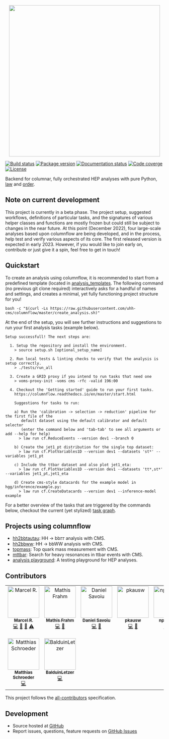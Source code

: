 <center>
  <a href="https://github.com/uhh-cms/columnflow">
    <img src="https://media.githubusercontent.com/media/uhh-cms/columnflow/master/assets/logo_dark.png" width="480" />
  </a>
</center>

[![Build status](https://github.com/uhh-cms/columnflow/actions/workflows/lint_and_test.yaml/badge.svg)](https://github.com/uhh-cms/columnflow/actions/workflows/lint_and_test.yaml)
[![Package version](https://img.shields.io/pypi/v/columnflow.svg?style=flat)](https://pypi.python.org/pypi/columnflow)
[![Documentation status](https://readthedocs.org/projects/columnflow/badge/?version=master)](http://columnflow.readthedocs.io)
[![Code coverge](https://codecov.io/gh/uhh-cms/columnflow/branch/master/graph/badge.svg?token=33FLINPXFP)](https://codecov.io/gh/uhh-cms/columnflow)
[![License](https://img.shields.io/github/license/uhh-cms/columnflow.svg)](https://github.com/uhh-cms/columnflow/blob/master/LICENSE)

Backend for columnar, fully orchestrated HEP analyses with pure Python, [law](https://github.com/riga/law) and [order](https://github.com/riga/order).

<!-- marker-after-header -->


## Note on current development

This project is currently in a beta phase.
The project setup, suggested workflows, definitions of particular tasks, and the signatures of various helper classes and functions are mostly frozen but could still be subject to changes in the near future.
At this point (December 2022), four large-scale analyses based upon columnflow are being developed, and in the process, help test and verify various aspects of its core.
The first released version is expected in early 2023.
However, if you would like to join early on, contribute or just give it a spin, feel free to get in touch!


## Quickstart

To create an analysis using columnflow, it is recommended to start from a predefined template (located in [analysis_templates](./analysis_templates).
The following command (no previous git clone required) interactively asks for a handful of names and settings, and creates a minimal, yet fully functioning project structure for you!

```shell
bash -c "$(curl -Ls https://raw.githubusercontent.com/uhh-cms/columnflow/master/create_analysis.sh)"
```

At the end of the setup, you will see further instructions and suggestions to run your first analysis tasks (example below).

```
Setup successfull! The next steps are:

  1. Setup the repository and install the environment.
    > source setup.sh [optional_setup_name]

  2. Run local tests & linting checks to verify that the analysis is setup correctly.
    > ./tests/run_all

  3. Create a GRID proxy if you intend to run tasks that need one
    > voms-proxy-init -voms cms -rfc -valid 196:00

  4. Checkout the 'Getting started' guide to run your first tasks.
    https://columnflow.readthedocs.io/en/master/start.html

    Suggestions for tasks to run:

    a) Run the 'calibration -> selection -> reduction' pipeline for the first file of the
       default dataset using the default calibrator and default selector
       (enter the command below and 'tab-tab' to see all arguments or add --help for help)
      > law run cf.ReduceEvents --version dev1 --branch 0

    b) Create the jet1_pt distribution for the single top dataset:
      > law run cf.PlotVariables1D --version dev1 --datasets 'st*' --variables jet1_pt

    c) Include the ttbar dataset and also plot jet1_eta:
      > law run cf.PlotVariables1D --version dev1 --datasets 'tt*,st*' --variables jet1_pt,jet1_eta

    d) Create cms-style datacards for the example model in hgg/inference/example.py:
      > law run cf.CreateDatacards --version dev1 --inference-model example
```

For a better overview of the tasks that are triggered by the commands below, checkout the current (yet stylized) [task graph](https://github.com/uhh-cms/columnflow/issues/25#issue-1258137827).


## Projects using columnflow

- [hh2bbtautau](https://github.com/uhh-cms/hh2bbtautau): HH → bb𝜏𝜏 analysis with CMS.
- [hh2bbww](https://github.com/uhh-cms/hh2bbww): HH → bbWW analysis with CMS.
- [topmass](https://github.com/uhh-cms/topmass): Top quark mass measurement with CMS.
- [mttbar](https://github.com/uhh-cms/mttbar): Search for heavy resonances in ttbar events with CMS.
- [analysis playground](https://github.com/uhh-cms/analysis_playground): A testing playground for HEP analyses.


## Contributors

<!-- ALL-CONTRIBUTORS-LIST:START - Do not remove or modify this section -->
<!-- prettier-ignore-start -->
<!-- markdownlint-disable -->
<table>
  <tbody>
    <tr>
      <td align="center" valign="top" width="14.28%"><a href="http://marcelrieger.com"><img src="https://avatars.githubusercontent.com/u/1908734?v=4?s=100" width="100px;" alt="Marcel R."/><br /><sub><b>Marcel R.</b></sub></a><br /><a href="https://github.com/uhh-cms/columnflow/commits?author=riga" title="Code">💻</a> <a href="https://github.com/uhh-cms/columnflow/pulls?q=is%3Apr+reviewed-by%3Ariga" title="Reviewed Pull Requests">👀</a> <a href="https://github.com/uhh-cms/columnflow/commits?author=riga" title="Documentation">📖</a> <a href="https://github.com/uhh-cms/columnflow/commits?author=riga" title="Tests">⚠️</a></td>
      <td align="center" valign="top" width="14.28%"><a href="https://github.com/mafrahm"><img src="https://avatars.githubusercontent.com/u/49306645?v=4?s=100" width="100px;" alt="Mathis Frahm"/><br /><sub><b>Mathis Frahm</b></sub></a><br /><a href="https://github.com/uhh-cms/columnflow/commits?author=mafrahm" title="Code">💻</a> <a href="https://github.com/uhh-cms/columnflow/pulls?q=is%3Apr+reviewed-by%3Amafrahm" title="Reviewed Pull Requests">👀</a></td>
      <td align="center" valign="top" width="14.28%"><a href="https://github.com/dsavoiu"><img src="https://avatars.githubusercontent.com/u/17005255?v=4?s=100" width="100px;" alt="Daniel Savoiu"/><br /><sub><b>Daniel Savoiu</b></sub></a><br /><a href="https://github.com/uhh-cms/columnflow/commits?author=dsavoiu" title="Code">💻</a> <a href="https://github.com/uhh-cms/columnflow/pulls?q=is%3Apr+reviewed-by%3Adsavoiu" title="Reviewed Pull Requests">👀</a></td>
      <td align="center" valign="top" width="14.28%"><a href="https://github.com/pkausw"><img src="https://avatars.githubusercontent.com/u/26219567?v=4?s=100" width="100px;" alt="pkausw"/><br /><sub><b>pkausw</b></sub></a><br /><a href="https://github.com/uhh-cms/columnflow/commits?author=pkausw" title="Code">💻</a> <a href="https://github.com/uhh-cms/columnflow/pulls?q=is%3Apr+reviewed-by%3Apkausw" title="Reviewed Pull Requests">👀</a></td>
      <td align="center" valign="top" width="14.28%"><a href="https://github.com/nprouvost"><img src="https://avatars.githubusercontent.com/u/49162277?v=4?s=100" width="100px;" alt="nprouvost"/><br /><sub><b>nprouvost</b></sub></a><br /><a href="https://github.com/uhh-cms/columnflow/commits?author=nprouvost" title="Code">💻</a> <a href="https://github.com/uhh-cms/columnflow/commits?author=nprouvost" title="Tests">⚠️</a></td>
      <td align="center" valign="top" width="14.28%"><a href="https://github.com/Bogdan-Wiederspan"><img src="https://avatars.githubusercontent.com/u/79155113?v=4?s=100" width="100px;" alt="Bogdan-Wiederspan"/><br /><sub><b>Bogdan-Wiederspan</b></sub></a><br /><a href="https://github.com/uhh-cms/columnflow/commits?author=Bogdan-Wiederspan" title="Code">💻</a> <a href="https://github.com/uhh-cms/columnflow/commits?author=Bogdan-Wiederspan" title="Tests">⚠️</a></td>
      <td align="center" valign="top" width="14.28%"><a href="https://github.com/kramerto"><img src="https://avatars.githubusercontent.com/u/18616159?v=4?s=100" width="100px;" alt="Tobias Kramer"/><br /><sub><b>Tobias Kramer</b></sub></a><br /><a href="https://github.com/uhh-cms/columnflow/commits?author=kramerto" title="Code">💻</a></td>
    </tr>
    <tr>
      <td align="center" valign="top" width="14.28%"><a href="https://github.com/mschrode"><img src="https://avatars.githubusercontent.com/u/5065234?v=4?s=100" width="100px;" alt="Matthias Schroeder"/><br /><sub><b>Matthias Schroeder</b></sub></a><br /><a href="https://github.com/uhh-cms/columnflow/commits?author=mschrode" title="Code">💻</a></td>
      <td align="center" valign="top" width="14.28%"><a href="https://github.com/BalduinLetzer"><img src="https://avatars.githubusercontent.com/u/70058868?v=4?s=100" width="100px;" alt="BalduinLetzer"/><br /><sub><b>BalduinLetzer</b></sub></a><br /><a href="https://github.com/uhh-cms/columnflow/commits?author=BalduinLetzer" title="Code">💻</a></td>
    </tr>
  </tbody>
</table>
<!-- markdownlint-restore -->
<!-- prettier-ignore-end -->
<!-- ALL-CONTRIBUTORS-LIST:END -->

This project follows the [all-contributors](https://github.com/all-contributors/all-contributors) specification.


## Development

- Source hosted at [GitHub](https://github.com/uhh-cms/columnflow)
- Report issues, questions, feature requests on [GitHub Issues](https://github.com/uhh-cms/columnflow/issues)

<!-- marker-after-body -->

